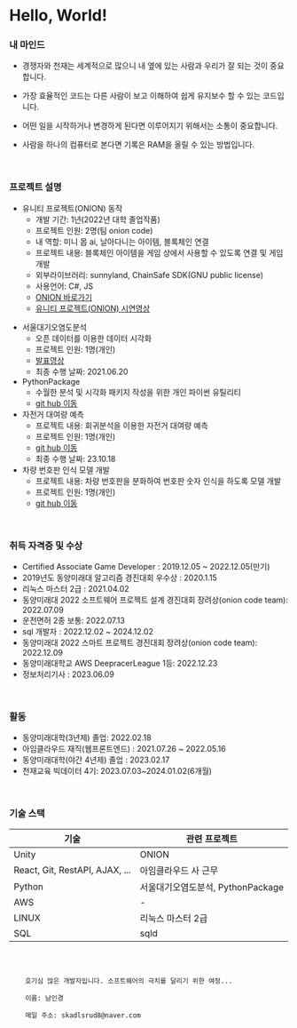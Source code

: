 # Hello, World!

### 내 마인드
- 경쟁자와 천재는 세계적으로 많으니 내 옆에 있는 사람과 우리가 잘 되는 것이 중요합니다. 

- 가장 효율적인 코드는 다른 사람이 보고 이해하여 쉽게 유지보수 할 수 있는 코드입니다. 

- 어떤 일을 시작하거나 변경하게 된다면 이루어지기 위해서는 소통이 중요합니다. 

- 사람을 하나의 컴퓨터로 본다면 기록은 RAM을 올릴 수 있는 방법입니다. 

<br/>

### 프로젝트 설명

- 유니티 프로젝트(ONION) 동작
  - 개발 기간: 1년(2022년 대학 졸업작품)
  - 프로젝트 인원: 2명(팀 onion code)
  - 내 역할: 미니 몹 ai, 날아다니는 아이템, 블록체인 연결
  - 프로젝트 내용: 블록체인 아이템을 게임 상에서 사용할 수 있도록 연결 및 게임 개발
  - 외부라이브러리: sunnyland, ChainSafe SDK(GNU public license)
  - 사용언어: C#, JS
  - <a href="https://namnamu.github.io/"> ONION 바로가기 </a>
  - <a href="https://youtu.be/4e2WnCjWdxM">유니티 프로젝트(ONION) 시연영상</a>
<!-- <a href="https://github.com/namnamu/namnamu/blob/main/document/index.md">웹 공부기록</a> -->
- 서울대기오염도분석
  - 오픈 데이터를 이용한 데이터 시각화
  - 프로젝트 인원: 1명(개인)
  - <a href="https://youtu.be/YG9ZDxoyQYY">발표영상</a>
  - 최종 수행 날짜: 2021.06.20
- PythonPackage
  - 수월한 분석 및 시각화 패키지 작성을 위한 개인 파이썬 유틸리티
  -  <a href="https://github.com/namnamu/PythonPackage.git">git hub 이동</a>
- 자전거 대여량 예측
  - 프로젝트 내용: 회귀분석을 이용한 자전거 대여량 예측
  - 프로젝트 인원: 1명(개인)
  - <a href="https://github.com/namnamu/Scaled_regression.git">git hub 이동</a>
  - 최종 수행 날짜: 23.10.18
- 차량 번호판 인식 모델 개발
  - 프로젝트 내용: 차량 번호판을 분화하여 번호판 숫자 인식을 하도록 모델 개발
  - 프로젝트 인원: 1명(개인)
  - <a href="https://github.com/namnamu/Car_license_plate_recognition.git">git hub 이동</a>

<br>

### 취득 자격증 및 수상
- Certified Associate Game Developer : 2019.12.05 ~ 2022.12.05(만기)
- 2019년도 동양미래대 알고리즘 경진대회 우수상 : 2020.1.15
- 리눅스 마스터 2급 : 2021.04.02
- 동양미래대 2022 소프트웨어 프로젝트 설계 경진대회 장려상(onion code team): 2022.07.09
- 운전면허 2종 보통: 2022.07.13
- sql 개발자 : 2022.12.02 ~ 2024.12.02
- 동양미래대 2022 스마트 프로젝트 경진대회 장려상(onion code team): 2022.12.09
- 동양미래대학교 AWS DeepracerLeague 1등: 2022.12.23
- 정보처리기사 : 2023.06.09
<br>

### 활동
- 동양미래대학(3년제) 졸업: 2022.02.18
- 아임클라우드 재직(웹프론트엔드) : 2021.07.26 ~ 2022.05.16
- 동양미래대학(야간 4년제) 졸업 : 2023.02.17
- 천재교육 빅데이터 4기: 2023.07.03~2024.01.02(6개월)

  
<br/>

### 기술 스택   

|기술|관련 프로젝트|
|---|---|
| Unity | ONION |
|React, Git, RestAPI, AJAX, ... |아임클라우드 사 근무|    
|Python|서울대기오염도분석, PythonPackage |
|AWS|-|
|LINUX|리눅스 마스터 2급|
|SQL|sqld|


<br/>

```

    호기심 많은 개발자입니다. 소프트웨어의 극치를 달리기 위한 여정...

    이름: 남인경

    메일 주소: skadlsrud8@naver.com


```

<!--
### Hi there 👋

**namnamu/namnamu** is a ✨ _special_ ✨ repository because its `README.md` (this file) appears on your GitHub profile.

Here are some ideas to get you started:

- 🔭 I’m currently working on ...
- 🌱 I’m currently learning ...
- 👯 I’m looking to collaborate on ...
- 🤔 I’m looking for help with ...
- 💬 Ask me about ...
- 📫 How to reach me: ...
- 😄 Pronouns: ...
- ⚡ Fun fact: ...
-->
